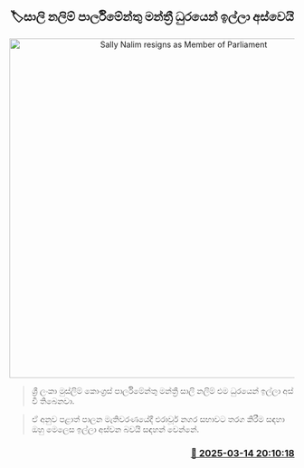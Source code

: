 <p align='center'><b><h2 align='center' title='Sally Nalim resigns as Member of Parliament'>🏷සාලි නලිම් පාර්ලිමේන්තු මන්ත්‍රී ධුරයෙන් ඉල්ලා අස්වෙයි</h2></b></p>
<p align='center'><img src='https://helakuru.sgp1.cdn.digitaloceanspaces.com/esana/images/lib/slmc-2025-re.jpg' width='600' alt='Sally Nalim resigns as Member of Parliament'></p>

> ශ්‍රී ලංකා මුස්ලිම් කොංග්‍රස් පාර්ලිමේන්තු මන්ත්‍රී සාලි නලිම් එම ධුරයෙන් ඉල්ලා අස් වී තිබෙනවා.

> ඒ අනුව පළාත් පාලන මැතිවරණයේදී එරාවූර් නගර සභාවට තරග කිරීම සඳහා ඔහු මෙලෙස ඉල්ලා අස්වන බවයි සඳහන් වෙන්නේ.



<h3 align='right'><a href='https://www.helakuru.lk/esana/p/108335/'>📅 2025-03-14 20:10:18</a></h3>
